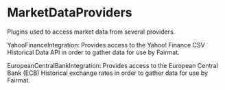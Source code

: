 MarketDataProviders
===================

Plugins used to access market data from several providers.

YahooFinanceIntegration: Provides access to the Yahoo! Finance CSV Historical Data API in order to gather data for use by Fairmat.

EuropeanCentralBankIntegration: Provides access to the European Central Bank (ECB) Historical exchange rates in order to gather data for use by Fairmat.